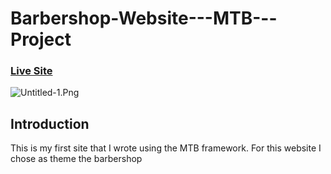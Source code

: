# Barbershop-Website---MTB---Project

### [Live Site](https://venerable-bonbon-e40efc.netlify.app)

![Untitled-1.Png](https://postimg.cc/w3km0Dnh)

## Introduction
This is my first site that I wrote using the MTB framework. For this website I chose as theme the barbershop
